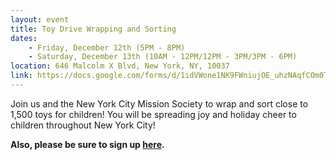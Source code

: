 ```yaml
---
layout: event
title: Toy Drive Wrapping and Sorting
dates:
    - Friday, December 12th (5PM - 8PM)
    - Saturday, December 13th (10AM - 12PM/12PM - 3PM/3PM - 6PM)
location: 646 Malcolm X Blvd, New York, NY, 10037
link: https://docs.google.com/forms/d/1idVWone1NK9FWniujOE_uhzNAqfCOm0T3ZWeHgfDfOA/viewform?usp=send_form
---
```

Join us and the New York City Mission Society to wrap and sort close to 1,500 toys for children! You will be spreading joy and holiday cheer to children throughout New York City!  

**Also, please be sure to sign up [here](https://docs.google.com/forms/d/1pIdYrcdAyLJ_fWQOMAjP5dyYTG7hfwWxOcPQsWVG160/viewform?usp=send_form).**
